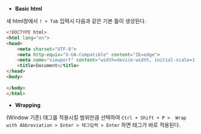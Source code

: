 - **Basic html**

새 html창에서 `! + Tab` 입력시 다음과 같은 기본 틀이 생성된다.
```html
<!DOCTYPE html>
<html lang="en">
<head>
    <meta charset="UTF-8">
    <meta http-equiv="X-UA-Compatible" content="IE=edge">
    <meta name="viewport" content="width=device-width, initial-scale=1.0">
    <title>Document</title>
</head>
<body>
    
</body>
</html>
```

- **Wrapping**

(Window 기준) 태그를 적용시킬 범위만큼 선택하여 `Ctrl + Shift + P >  Wrap with Abbreviation > Enter > 태그입력 > Enter` 하면 태그가 바로 적용된다.
